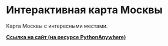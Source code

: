 <h1>Интерактивная карта Москвы</h1>
<p>Карта Москвы с интересными местами.</p>
<p><b><a href="http://azabirov.pythonanywhere.com/">Ссылка на сайт (на ресурсе PythonAnywhere)</a></b></p>